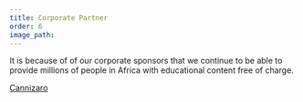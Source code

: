 ```yaml
---
title: Corporate Partner
order: 6
image_path:
---
```



It is because of of our corporate sponsors that we continue to be able to provide millions of people in Africa with educational content free of charge.

[Cannizaro](www.cannizaro.ie)